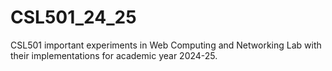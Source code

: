 # CSL501_24_25
CSL501 important experiments in Web Computing and Networking Lab with their implementations for academic year 2024-25.
